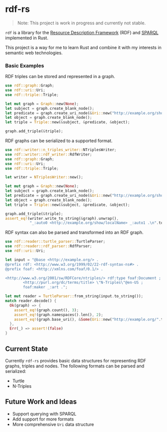 # rdf-rs

> Note: This project is work in progress and currently not stable.

`rdf` is a library for the [Resource Description Framework](https://www.w3.org/RDF/) (RDF) and [SPARQL](https://www.w3.org/TR/rdf-sparql-query/) implemented in Rust.

This project is a way for me to learn Rust and combine it with my interests in semantic web technologies.


### Basic Examples


RDF triples can be stored and represented in a graph.

```rust
use rdf::graph::Graph;
use rdf::uri::Uri;
use rdf::triple::Triple;

let mut graph = Graph::new(None);
let subject = graph.create_blank_node();
let predicate = graph.create_uri_node(&Uri::new("http://example.org/show/localName".to_string()));
let object = graph.create_blank_node();
let triple = Triple::new(&subject, &predicate, &object);

graph.add_triple(&triple);
```

RDF graphs can be serialized to a supported format.

```rust
use rdf::writer::n_triples_writer::NTriplesWriter;
use rdf::writer::rdf_writer::RdfWriter;
use rdf::graph::Graph;
use rdf::uri::Uri;
use rdf::triple::Triple;

let writer = NTriplesWriter::new();

let mut graph = Graph::new(None);
let subject = graph.create_blank_node();
let predicate = graph.create_uri_node(&Uri::new("http://example.org/show/localName".to_string()));
let object = graph.create_blank_node();
let triple = Triple::new(&subject, &predicate, &object);

graph.add_triple(&triple);
assert_eq!(writer.write_to_string(&graph).unwrap(),
           "_:auto0 <http://example.org/show/localName> _:auto1 .\n".to_string());
```

RDF syntax can also be parsed and transformed into an RDF graph.

```rust
use rdf::reader::turtle_parser::TurtleParser;
use rdf::reader::rdf_parser::RdfParser;
use rdf::uri::Uri;

let input = "@base <http://example.org/> .
@prefix rdf: <http://www.w3.org/1999/02/22-rdf-syntax-ns#> .
@prefix foaf: <http://xmlns.com/foaf/0.1/> .

<http://www.w3.org/2001/sw/RDFCore/ntriples/> rdf:type foaf:Document ;
        <http://purl.org/dc/terms/title> \"N-Triples\"@en-US ;
        foaf:maker _:art .";

let mut reader = TurtleParser::from_string(input.to_string());
match reader.decode() {
  Ok(graph) => {
    assert_eq!(graph.count(), 3);
    assert_eq!(graph.namespaces().len(), 2);
    assert_eq!(graph.base_uri(), &Some(Uri::new("http://example.org/".to_string())))
  },
  Err(_) => assert!(false)
}
```

## Current State

Currently `rdf-rs` provides basic data structures for representing RDF graphs, triples and nodes.
The following formats can be parsed and serialized:

* Turtle
* N-Triples


## Future Work and Ideas

* Support querying with SPARQL
* Add support for more formats
* More comprehensive `Uri` data structure
